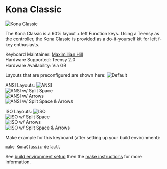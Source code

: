 Kona Classic
===

![Kona Classic](http://i.imgur.com/7twIpuB.jpg)


The Kona Classic is a 60% layout + left Function keys. Using a Teensy as the controller, the Kona Classic is provided as a do-it-yourself kit for left f-key enthusiasts.

Keyboard Maintainer: [Maximillian Hill](https://github.com/DangerousParts)  
Hardware Supported: Teensy 2.0  
Hardware Availability: Via GB

Layouts that are preconfigured are shown here:
![Default](layout_images/default.png)  

ANSI Layouts:
![ANSI](layout_images/ansi.png)  
![ANSI w/ Split Space](layout_images/ansi_split.png)  
![ANSI w/ Arrows](layout_images/ansi_arrows.png)  
![ANSI w/ Split Space & Arrows](layout_images/ansi_split_arrows.png)  

ISO Layouts:
![ISO](layout_images/iso.png)  
![ISO w/ Split Space](layout_images/iso_split.png)  
![ISO w/ Arrows](layout_images/iso_arrows.png)  
![ISO w/ Split Space & Arrows](layout_images/iso_split_arrows.png)  


Make example for this keyboard (after setting up your build environment):

    make KonaClassic-default

See [build environment setup](https://docs.qmk.fm/build_environment_setup.html) then the [make instructions](https://docs.qmk.fm/make_instructions.html) for more information.
